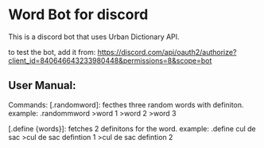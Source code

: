 <h1>Word Bot for discord</h1>

This is a discord bot that uses Urban Dictionary API.

to test the bot, add it from: https://discord.com/api/oauth2/authorize?client_id=840646643233980448&permissions=8&scope=bot

<h2>User Manual:</h2>

Commands:
[.randomword]: fecthes three random words with definiton.
  example: .randommword
            >word 1
            >word 2
            >word 3
    
[.define {words}]: fetches 2 definitons for the word.
  example: .define cul de sac
            >cul de sac defintion 1
            >cul de sac defintion 2
